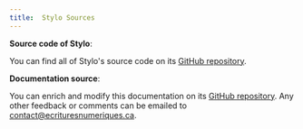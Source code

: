```yaml
---
title:  Stylo Sources
---
```


**Source code of Stylo**: 

You can find all of Stylo's source code on its [GitHub repository](https://github.com/EcrituresNumeriques/stylo).

**Documentation source**: 

You can enrich and modify this documentation on its [GitHub repository](https://github.com/EcrituresNumeriques/stylo/tree/master/docs).
Any other feedback or comments can be emailed to <contact@ecrituresnumeriques.ca>.
